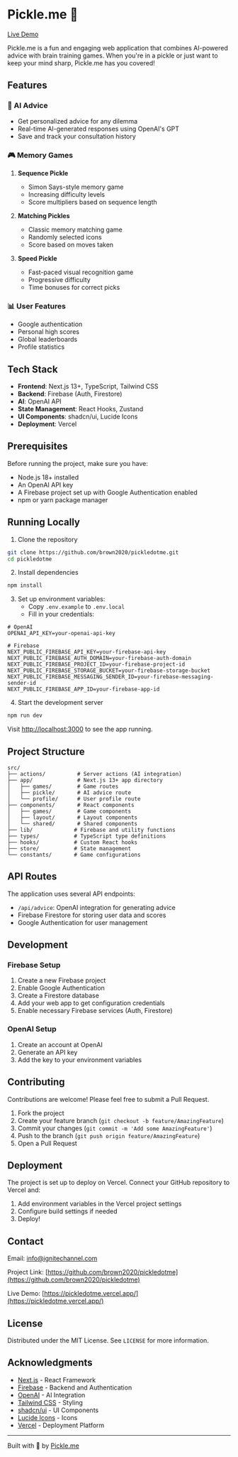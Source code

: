 # Pickle.me 🥒

[Live Demo](https://pickledotme.vercel.app/)

Pickle.me is a fun and engaging web application that combines AI-powered advice with brain training games. When you're in a pickle or just want to keep your mind sharp, Pickle.me has you covered!

## Features

### 🤖 AI Advice

- Get personalized advice for any dilemma
- Real-time AI-generated responses using OpenAI's GPT
- Save and track your consultation history

### 🎮 Memory Games

1. **Sequence Pickle**

   - Simon Says-style memory game
   - Increasing difficulty levels
   - Score multipliers based on sequence length

2. **Matching Pickles**

   - Classic memory matching game
   - Randomly selected icons
   - Score based on moves taken

3. **Speed Pickle**
   - Fast-paced visual recognition game
   - Progressive difficulty
   - Time bonuses for correct picks

### 📊 User Features

- Google authentication
- Personal high scores
- Global leaderboards
- Profile statistics

## Tech Stack

- **Frontend**: Next.js 13+, TypeScript, Tailwind CSS
- **Backend**: Firebase (Auth, Firestore)
- **AI**: OpenAI API
- **State Management**: React Hooks, Zustand
- **UI Components**: shadcn/ui, Lucide Icons
- **Deployment**: Vercel

## Prerequisites

Before running the project, make sure you have:

- Node.js 18+ installed
- An OpenAI API key
- A Firebase project set up with Google Authentication enabled
- npm or yarn package manager

## Running Locally

1. Clone the repository

```bash
git clone https://github.com/brown2020/pickledotme.git
cd pickledotme
```

2. Install dependencies

```bash
npm install
```

3. Set up environment variables:
   - Copy `.env.example` to `.env.local`
   - Fill in your credentials:

```env
# OpenAI
OPENAI_API_KEY=your-openai-api-key

# Firebase
NEXT_PUBLIC_FIREBASE_API_KEY=your-firebase-api-key
NEXT_PUBLIC_FIREBASE_AUTH_DOMAIN=your-firebase-auth-domain
NEXT_PUBLIC_FIREBASE_PROJECT_ID=your-firebase-project-id
NEXT_PUBLIC_FIREBASE_STORAGE_BUCKET=your-firebase-storage-bucket
NEXT_PUBLIC_FIREBASE_MESSAGING_SENDER_ID=your-firebase-messaging-sender-id
NEXT_PUBLIC_FIREBASE_APP_ID=your-firebase-app-id
```

4. Start the development server

```bash
npm run dev
```

Visit [http://localhost:3000](http://localhost:3000) to see the app running.

## Project Structure

```
src/
├── actions/          # Server actions (AI integration)
├── app/              # Next.js 13+ app directory
│   ├── games/        # Game routes
│   ├── pickle/       # AI advice route
│   └── profile/      # User profile route
├── components/       # React components
│   ├── games/        # Game components
│   ├── layout/       # Layout components
│   └── shared/       # Shared components
├── lib/             # Firebase and utility functions
├── types/           # TypeScript type definitions
├── hooks/           # Custom React hooks
├── store/           # State management
└── constants/       # Game configurations
```

## API Routes

The application uses several API endpoints:

- `/api/advice`: OpenAI integration for generating advice
- Firebase Firestore for storing user data and scores
- Google Authentication for user management

## Development

### Firebase Setup

1. Create a new Firebase project
2. Enable Google Authentication
3. Create a Firestore database
4. Add your web app to get configuration credentials
5. Enable necessary Firebase services (Auth, Firestore)

### OpenAI Setup

1. Create an account at OpenAI
2. Generate an API key
3. Add the key to your environment variables

## Contributing

Contributions are welcome! Please feel free to submit a Pull Request.

1. Fork the project
2. Create your feature branch (`git checkout -b feature/AmazingFeature`)
3. Commit your changes (`git commit -m 'Add some AmazingFeature'`)
4. Push to the branch (`git push origin feature/AmazingFeature`)
5. Open a Pull Request

## Deployment

The project is set up to deploy on Vercel. Connect your GitHub repository to Vercel and:

1. Add environment variables in the Vercel project settings
2. Configure build settings if needed
3. Deploy!

## Contact

Email: [info@ignitechannel.com](mailto:info@ignitechannel.com)

Project Link: [https://github.com/brown2020/pickledotme](https://github.com/brown2020/pickledotme)

Live Demo: [https://pickledotme.vercel.app/](https://pickledotme.vercel.app/)

## License

Distributed under the MIT License. See `LICENSE` for more information.

## Acknowledgments

- [Next.js](https://nextjs.org/) - React Framework
- [Firebase](https://firebase.google.com/) - Backend and Authentication
- [OpenAI](https://openai.com/) - AI Integration
- [Tailwind CSS](https://tailwindcss.com/) - Styling
- [shadcn/ui](https://ui.shadcn.com/) - UI Components
- [Lucide Icons](https://lucide.dev/) - Icons
- [Vercel](https://vercel.com/) - Deployment Platform

---

Built with 🥒 by [Pickle.me](https://pickledotme.vercel.app/)
